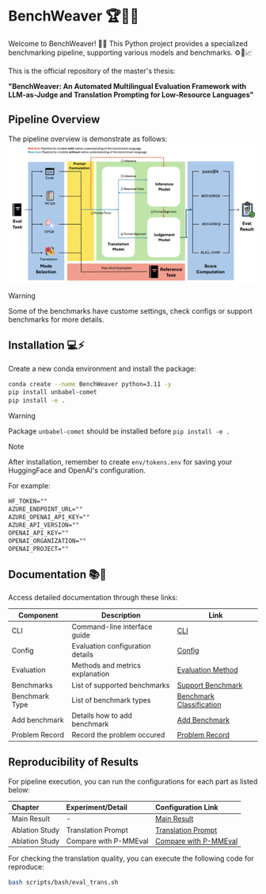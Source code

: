 # BenchWeaver 🏆🚀🐍
Welcome to BenchWeaver! 🎉🔬 This Python project provides a specialized benchmarking pipeline, supporting various models and benchmarks. ⚙️🔧📈

This is the official repository of the master's thesis:  

**"BenchWeaver: An Automated Multilingual Evaluation Framework with LLM-as-Judge and Translation Prompting for Low-Resource Languages"**

## Pipeline Overview
The pipeline overview is demonstrate as follows:
![Pipeline Overview](/assets/img/overall_pipeline.png)
> [!WARNING]  
> Some of the benchmarks have custome settings, check configs or support benchmarks for more details.

## Installation 💻⚡
Create a new conda environment and install the package:
```bash
conda create --name BenchWeaver python=3.11 -y
pip install unbabel-comet
pip install -e .
```
> [!WARNING]  
> Package `unbabel-comet` should be installed before `pip install -e .`

> [!NOTE]
> After installation, remember to create `env/tokens.env` for saving your HuggingFace and OpenAI's configuration.
>
> For example:
> ```
> HF_TOKEN=""
> AZURE_ENDPOINT_URL=""
> AZURE_OPENAI_API_KEY=""
> AZURE_API_VERSION=""
> OPENAI_API_KEY=""
> OPENAI_ORGANIZATION=""
> OPENAI_PROJECT=""
> ```

## Documentation 📚📝
Access detailed documentation through these links:

| Component      | Description                         | Link                                         |
|----------------|-------------------------------------|----------------------------------------------|
| CLI            | Command-line interface guide        | [CLI](./doc/cli.md)                          |
| Config         | Evaluation configuration details    | [Config](./doc/config_doc.md)                |
| Evaluation     | Methods and metrics explanation     | [Evaluation Method](./doc/evaluation_method.md) |
| Benchmarks     | List of supported benchmarks        | [Support Benchmark](./doc/supported_benchmark.md) |
| Benchmark Type | List of benchmark types             | [Benchmark Classification](./doc/benchmark_classification.md) |
| Add benchmark  | Details how to add benchmark        | [Add Benchmark](./doc/add_benchmark.md)      |
| Problem Record | Record the problem occured          | [Problem Record](./doc/problem_record.md)    |


## Reproducibility of Results
For pipeline execution, you can run the configurations for each part as listed below:

| Chapter         | Experiment/Detail        | Configuration Link           |
| :-------------- | :----------------------- | :--------------------------- |
| Main Result     | -                        | [Main Result](/config/main_pipeline/) |
| Ablation Study  | Translation Prompt       | [Translation Prompt](/config/trans_template_exp/) |
| Ablation Study  | Compare with P-MMEval    | [Compare with P-MMEval](/config/pmmeval_exp/) |

For checking the translation quality, you can execute the following code for reproduce:
```bash
bash scripts/bash/eval_trans.sh
```